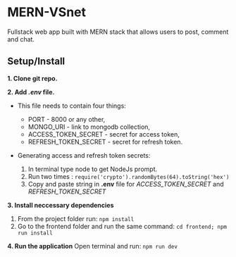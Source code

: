 # MERN-VSnet
Fullstack web app built with MERN stack that allows users to post, comment and chat.

## Setup/Install
**1. Clone git repo.**

**2. Add *.env* file.**<br>
* This file needs to contain four things:
    * PORT - 8000 or any other,
    * MONGO_URI - link to mongodb collection,
    * ACCESS_TOKEN_SECRET - secret for access token,
    * REFRESH_TOKEN_SECRET - secret for refresh token.

* Generating access and refresh token secrets:
    1. In terminal type node to get NodeJs prompt.
    2. Run two times : `require('crypto').randomBytes(64).toString('hex')`
    3. Copy and paste string in **.env** file for *ACCESS_TOKEN_SECRET* and *REFRESH_TOKEN_SECRET*

**3. Install neccessary dependencies** <br>
1. From the project folder run: `npm install`
2. Go to the frontend folder and run the same command: `cd frontend; npm run install`

**4. Run the application**
Open terminal and run: `npm run dev`

